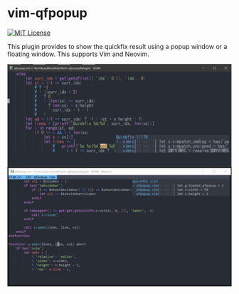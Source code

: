 
# vim-qfpopup

[![MIT License](https://img.shields.io/badge/license-MIT-blue.svg)](LICENSE)

This plugin provides to show the quickfix result using a popup window or a floating window.
This supports Vim and Neovim.

![](https://raw.githubusercontent.com/rbtnn/vim-qfpopup/master/qfpopup.jpg)


